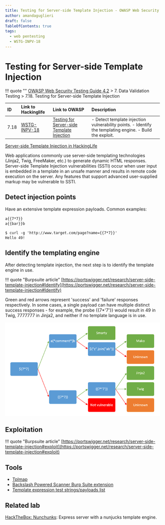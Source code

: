 ```yaml
---
title: Testing for Server-side Template Injection - OWASP Web Security Testing Guide 
author: amandaguglieri
draft: false
TableOfContents: true
tags:
  - web pentesting
  - WSTG-INPV-18
---
```




# Testing for Server-side Template Injection

!!! quote ""
	[OWASP Web Security Testing Guide 4.2](index.md) > 7. Data Validation Testing > 7.18. Testing for Server-side Template Injection

|ID|Link to Hackinglife|Link to OWASP|Description|
|:---|:---|:---|:---|
|7.18|[WSTG-INPV-18](WSTG-INPV-18.md)|[Testing for Server-side Template Injection](https://owasp.org/www-project-web-security-testing-guide/latest/4-Web_Application_Security_Testing/07-Input_Validation_Testing/18-Testing_for_Server-side_Template_Injection)|- Detect template injection vulnerability points. - Identify the templating engine.  - Build the exploit.|

[Server-side Template Injection in HackingLife](../webexploitation/server-side-template-injection-ssti.md)

Web applications commonly use server-side templating technologies (Jinja2, Twig, FreeMaker, etc.) to generate dynamic HTML responses. Server-side Template Injection vulnerabilities (SSTI) occur when user input is embedded in a template in an unsafe manner and results in remote code execution on the server. Any features that support advanced user-supplied markup may be vulnerable to SSTI.

## Detect injection points

Have an extensive template expression payloads. Common examples:

```
a{{7*7}}
a{{bar}}b
```

```
$ curl -g 'http://www.target.com/page?name={{7*7}}'
Hello 49!
```

## Identify the templating engine

After detecting template injection, the next step is to identify the template engine in use.

!!! quote "Burpsuite article"
	[https://portswigger.net/research/server-side-template-injection#Identify](https://portswigger.net/research/server-side-template-injection#Identify)

Green and red arrows represent 'success' and 'failure' responses respectively. In some cases, a single payload can have multiple distinct success responses - for example, the probe {{7*'7'}} would result in 49 in Twig, 7777777 in Jinja2, and neither if no template language is in use.

![SSTI](../img/ssti_01.png)

## Exploitation

!!! quote "Burpsuite article"
	[https://portswigger.net/research/server-side-template-injection#exploit](https://portswigger.net/research/server-side-template-injection#exploit)


## Tools

- [Tplmap](https://github.com/epinna/tplmap)
- [Backslash Powered Scanner Burp Suite extension](https://github.com/PortSwigger/backslash-powered-scanner)
- [Template expression test strings/payloads list](https://github.com/swisskyrepo/PayloadsAllTheThings/tree/master/Server%20Side%20Template%20Injection)


## Related lab

[HackTheBox: Nunchunks](../htb-nunchucks.md): Express server with a nunjucks template engine.

